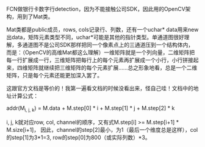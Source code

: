 FCN做银行卡数字行detection，因为不能接触公司SDK，因此用的OpenCV架构，用到了Mat类。

Mat类都是public成员，rows, cols记录行、列数，还有一个uchar* data用来new出data，矩阵元素类型不同，uchar*可能是其他的指针类型。单通道图很好理解，多通道图不是公司SDK那样把同一个像素点上的三通道压到一个结构体内，而是：（OpenCV的高维Mat都这么理解）一维矩阵就是一个列向量，二维矩阵把每一行扩展成一行，三维矩阵把每行上的每个元素再扩展成一个小行，小行拼接起来，四维矩阵就继续把三维矩阵的每个元素扩展……总之形象地看，总是一个二维矩阵，只是每个元素还能更加深入罢了。

这跟官方文档是等价的！我第一遍看文档的时候没看出来，怪自己哇！文档中的地址计算公式：

addr(M<sub>i, j, k</sub>) = M.data + M.step[0] * i + M.step[1] * j + M.step[2] * k

i, j, k就对应row, col, channel的顺序，又有式M.step[i] >= M.step[i+1] * M.size[i+1]，
因此，channel的step[2]最小，为1（最后一个维度总是这样），col的step[1]为3*1=3, 
row的step[0]为800（或实际列数）*3。
